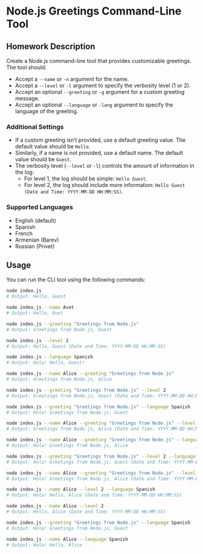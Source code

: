 # Node.js Greetings Command-Line Tool

## Homework Description

Create a Node.js command-line tool that provides customizable greetings. The tool should:

- Accept a `--name` or `-n` argument for the name.
- Accept a `--level` or `-l` argument to specify the verbosity level (1 or 2).
- Accept an optional `--greeting` or `-g` argument for a custom greeting message.
- Accept an optional `--language` or `-lang` argument to specify the language of the greeting.

### Additional Settings

- If a custom greeting isn’t provided, use a default greeting value. The default value should be `Hello`.
- Similarly, if a name is not provided, use a default name. The default value should be `Guest`.
- The verbosity level (`--level` or `-l`) controls the amount of information in the log:
  - For level 1, the log should be simple: `Hello Guest`.
  - For level 2, the log should include more information: `Hello Guest (Date and Time: YYYY-MM-DD HH:MM:SS)`.

### Supported Languages

- English (default)
- Spanish
- French
- Armenian (Barev)
- Russian (Privet)

## Usage

You can run the CLI tool using the following commands:

```bash
node index.js
# Output: Hello, Guest

node index.js --name Avet
# Output: Hello, Avet

node index.js --greeting "Greetings from Node.js"
# Output: Greetings from Node.js, Guest

node index.js --level 2
# Output: Hello, Guest (Date and Time: YYYY-MM-DD HH:MM:SS)

node index.js --language Spanish
# Output: Hola! Hello, Guest!

node index.js --name Alice --greeting "Greetings from Node.js"
# Output: Greetings from Node.js, Alice

node index.js --greeting "Greetings from Node.js" --level 2
# Output: Greetings from Node.js, Guest (Date and Time: YYYY-MM-DD HH:MM:SS)

node index.js --greeting "Greetings from Node.js" --language Spanish
# Output: Hola! Greetings from Node.js, Guest

node index.js --name Alice --greeting "Greetings from Node.js" --level 2
# Output: Greetings from Node.js, Alice (Date and Time: YYYY-MM-DD HH:MM:SS)

node index.js --name Alice --greeting "Greetings from Node.js" --language Spanish
# Output: Hola! Greetings from Node.js, Alice

node index.js --greeting "Greetings from Node.js" --level 2 --language Spanish
# Output: Hola! Greetings from Node.js, Guest (Date and Time: YYYY-MM-DD HH:MM:SS)

node index.js --name Alice --greeting "Greetings from Node.js" --level 2 --language Spanish
# Output: Hola! Greetings from Node.js, Alice (Date and Time: YYYY-MM-DD HH:MM:SS)

node index.js --name Alice --level 2 --language Spanish
# Output: Hola! Hello, Alice (Date and Time: YYYY-MM-DD HH:MM:SS)

node index.js --name Alice --level 2
# Output: Hello, Alice (Date and Time: YYYY-MM-DD HH:MM:SS)

node index.js --greeting "Greetings from Node.js" --language Spanish
# Output: Hola! Greetings from Node.js, Guest

node index.js --name Alice --language Spanish
# Output: Hola! Hello, Alice
```
